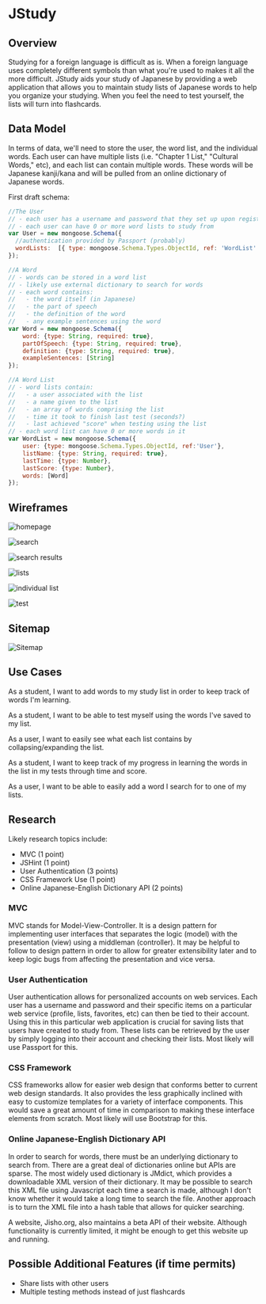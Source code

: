 # JStudy

## Overview

Studying for a foreign language is difficult as is. When a foreign language uses completely different symbols than what you're used to makes it all the more difficult. JStudy aids your study of Japanese by providing a web application that allows you to maintain study lists of Japanese words to help you organize your studying. When you feel the need to test yourself, the lists will turn into flashcards.


## Data Model

In terms of data, we'll need to store the user, the word list, and the individual words. Each user can have multiple lists (i.e. "Chapter 1 List," "Cultural Words," etc), and each list can contain multiple words. These words will be Japanese kanji/kana and will be pulled from an online dictionary of Japanese words.

First draft schema:

```javascript
//The User
// - each user has a username and password that they set up upon registration
// - each user can have 0 or more word lists to study from
var User = new mongoose.Schema({
  //authentication provided by Passport (probably)
  wordLists:  [{ type: mongoose.Schema.Types.ObjectId, ref: 'WordList' }]
});

//A Word
// - words can be stored in a word list
// - likely use external dictionary to search for words
// - each word contains:
//   - the word itself (in Japanese)
//   - the part of speech
//   - the definition of the word
//   - any example sentences using the word
var Word = new mongoose.Schema({
	word: {type: String, required: true},
    partOfSpeech: {type: String, required: true},
    definition: {type: String, required: true},
    exampleSentences: [String]
});

//A Word List
// - word lists contain:
//   - a user associated with the list
//   - a name given to the list
//   - an array of words comprising the list
//   - time it took to finish last test (seconds?)
//   - last achieved "score" when testing using the list
// - each word list can have 0 or more words in it
var WordList = new mongoose.Schema({
    user: {type: mongoose.Schema.Types.ObjectId, ref:'User'},
    listName: {type: String, required: true},
    lastTime: {type: Number},
	lastScore: {type: Number},
	words: [Word]
});
```

## Wireframes

![homepage](img/homepage.JPG)

![search](img/search.JPG)

![search results](img/search-results.JPG)

![lists](img/lists.JPG)

![individual list](img/individual-list.JPG)

![test](img/test.JPG)


## Sitemap

![Sitemap](img/JStudySiteMap.png)


## Use Cases

As a student, I want to add words to my study list in order to keep track of words I'm learning.

As a student, I want to be able to test myself using the words I've saved to my list.

As a user, I want to easily see what each list contains by collapsing/expanding the list.

As a student, I want to keep track of my progress in learning the words in the list in my tests through time and score.

As a user, I want to be able to easily add a word I search for to one of my lists.


## Research

Likely research topics include:
<ul>
<li>MVC (1 point)</li>
<li>JSHint (1 point)</li>
<li>User Authentication (3 points)</li>
<li>CSS Framework Use (1 point)</li>
<li>Online Japanese-English Dictionary API (2 points)</li>
</ul>


### MVC

MVC stands for Model-View-Controller. It is a design pattern for implementing user interfaces that separates the logic (model) with the presentation (view) using a middleman (controller). It may be helpful to follow to design pattern in order to allow for greater extensibility later and to keep logic bugs from affecting the presentation and vice versa.

### User Authentication

User authentication allows for personalized accounts on web services. Each user has a username and password and their specific items on a particular web service (profile, lists, favorites, etc) can then be tied to their account. Using this in this particular web application is crucial for saving lists that users have created to study from. These lists can be retrieved by the user by simply logging into their account and checking their lists. Most likely will use Passport for this.

### CSS Framework

CSS frameworks allow for easier web design that conforms better to current web design standards. It also provides the less graphically inclined with easy to customize templates for a variety of interface components. This would save a great amount of time in comparison to making these interface elements from scratch. Most likely will use Bootstrap for this.

### Online Japanese-English Dictionary API

In order to search for words, there must be an underlying dictionary to search from. There are a great deal of dictionaries online but APIs are sparse. The most widely used dictionary is JMdict, which provides a downloadable XML version of their dictionary. It may be possible to search this XML file using Javascript each time a search is made, although I don't know whether it would take a long time to search the file. Another approach is to turn the XML file into a hash table that allows for quicker searching.

A website, Jisho.org, also maintains a beta API of their website. Although functionality is currently limited, it might be enough to get this website up and running.


## Possible Additional Features (if time permits)

<ul>
<li>Share lists with other users</li>
<li>Multiple testing methods instead of just flashcards</li>
</ul>
